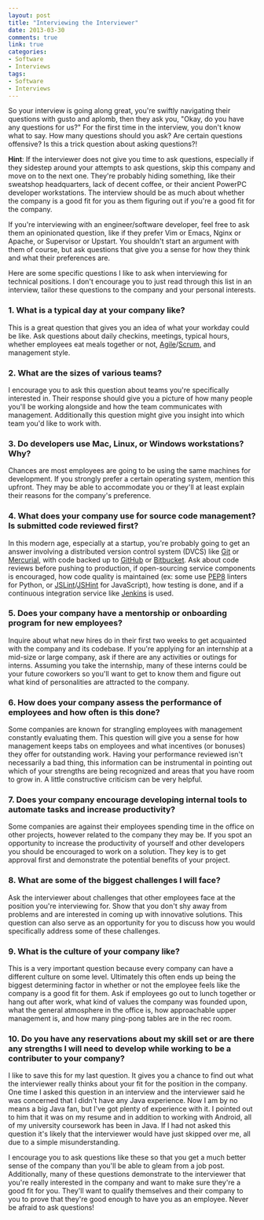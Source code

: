 ```yaml
---
layout: post
title: "Interviewing the Interviewer"
date: 2013-03-30
comments: true
link: true
categories:
- Software
- Interviews
tags:
- Software
- Interviews
---
```


So your interview is going along great, you're swiftly navigating their questions with gusto and aplomb, then they ask you, "Okay, do you have any questions for us?" For the first time in the interview, you don't know what to say. How many questions should you ask? Are certain questions offensive? Is this a trick question about asking questions?!

**Hint**: If the interviewer does not give you time to ask questions, especially if they sidestep around your attempts to ask questions, skip this company and move on to the next one. They're probably hiding something, like their sweatshop headquarters, lack of decent coffee, or their ancient PowerPC developer workstations. The interview should be as much about whether the company is a good fit for you as them figuring out if you're a good fit for the company.

If you're interviewing with an engineer/software developer, feel free to ask them an opinionated question, like if they prefer Vim or Emacs, Nginx or Apache, or Supervisor or Upstart. You shouldn't start an argument with them of course, but ask questions that give you a sense for how they think and what their preferences are.

Here are some specific questions I like to ask when interviewing for technical positions. I don't encourage you to just read through this list in an interview, tailor these questions to the company and your personal interests.

### 1. What is a typical day at your company like?
This is a great question that gives you an idea of what your workday could be like. Ask questions about daily checkins, meetings, typical hours, whether employees eat meals together or not, [Agile](http://en.wikipedia.org/wiki/Agile_software_development)/<a href="http://en.wikipedia.org/wiki/Scrum_(development)">Scrum</a>, and management style. 

### 2. What are the sizes of various teams?
I encourage you to ask this question about teams you're specifically interested in. Their response should give you a picture of how many people you'll be working alongside and how the team communicates with management. Additionally this question might give you insight into which team you'd like to work with.

### 3. Do developers use Mac, Linux, or Windows workstations? Why?
Chances are most employees are going to be using the same machines for development. If you strongly prefer a certain operating system, mention this upfront. They may be able to accommodate you or they'll at least explain their reasons for the company's preference.

### 4. What does your company use for source code management? Is submitted code reviewed first?
In this modern age, especially at a startup, you're probably going to get an answer involving a distributed version control system (DVCS) like [Git](http://git-scm.com) or [Mercurial](http://mercurial.selenic.com), with code backed up to [GitHub](https://github.com) or [Bitbucket](https://bitbucket.org). Ask about code reviews before pushing to production, if open-sourcing service components is encouraged, how code quality is maintained (ex: some use [PEP8](http://www.python.org/dev/peps/pep-0008) linters for Python, or [JSLint](http://www.jslint.com)/[JSHint](http://www.jshint.com) for JavaScript), how testing is done, and if a continuous integration service like [Jenkins](http://jenkins-ci.org/) is used.

### 5. Does your company have a mentorship or onboarding program for new employees?
Inquire about what new hires do in their first two weeks to get acquainted with the company and its codebase. If you're applying for an internship at a mid-size or large company, ask if there are any activities or outings for interns. Assuming you take the internship, many of these interns could be your future coworkers so you'll want to get to know them and figure out what kind of personalities are attracted to the company.

### 6. How does your company assess the performance of employees and how often is this done?
Some companies are known for strangling employees with management constantly evaluating them. This question will give you a sense for how management keeps tabs on employees and what incentives (or bonuses) they offer for outstanding work. Having your performance reviewed isn't necessarily a bad thing, this information can be instrumental in pointing out which of your strengths are being recognized and areas that you have room to grow in. A little constructive criticism can be very helpful.

### 7. Does your company encourage developing internal tools to automate tasks and increase productivity?
Some companies are against their employees spending time in the office on other projects, however related to the company they may be. If you spot an opportunity to increase the productivity of yourself and other developers you should be encouraged to work on a solution. They key is to get approval first and demonstrate the potential benefits of your project.

### 8. What are some of the biggest challenges I will face?
Ask the interviewer about challenges that other employees face at the position you're interviewing for. Show that you don't shy away from problems and are interested in coming up with innovative solutions. This question can also serve as an opportunity for you to discuss how you would specifically address some of these challenges.

### 9. What is the culture of your company like?
This is a very important question because every company can have a different culture on some level. Ultimately this often ends up being the biggest determining factor in whether or not the employee feels like the company is a good fit for them. Ask if employees go out to lunch together or hang out after work, what kind of values the company was founded upon, what the general atmosphere in the office is, how approachable upper management is, and how many ping-pong tables are in the rec room.

### 10. Do you have any reservations about my skill set or are there any strengths I will need to develop while working to be a contributer to your company?
I like to save this for my last question. It gives you a chance to find out what the interviewer really thinks about your fit for the position in the company. One time I asked this question in an interview and the interviewer said he was concerned that I didn't have any Java experience. Now I am by no means a big Java fan, but I've got plenty of experience with it. I pointed out to him that it was on my resume and in addition to working with Android, all of my university coursework has been in Java. If I had not asked this question it's likely that the interviewer would have just skipped over me, all due to a simple misunderstanding.

I encourage you to ask questions like these so that you get a much better sense of the company than you'll be able to gleam from a job post. Additionally, many of these questions demonstrate to the interviewer that you're really interested in the company and want to make sure they're a good fit for you. They'll want to qualify themselves and their company to you to prove that they're good enough to have you as an employee. Never be afraid to ask questions!
